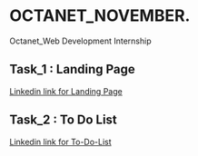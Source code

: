 # OCTANET_NOVEMBER.
Octanet_Web Development Internship

## Task_1 : Landing Page
  [Linkedin link for Landing Page]()

## Task_2 : To Do List
  [Linkedin link for To-Do-List]()


